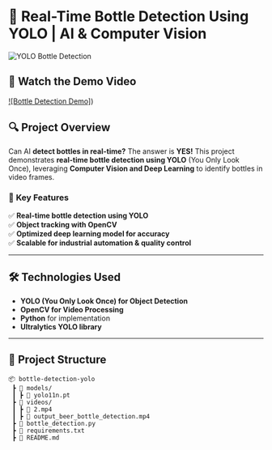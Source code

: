 # 🚀 Real-Time Bottle Detection Using YOLO | AI & Computer Vision  

![YOLO Bottle Detection](https://github.com/yourusername/your-repo-name/blob/main/banner-image.jpg)  

## 🎥 Watch the Demo Video  
[![Bottle Detection Demo]]([https://youtube.com/shorts/cjj7zAqm290?feature=share]))  

## 🔍 **Project Overview**  
Can AI **detect bottles in real-time?** The answer is **YES!** This project demonstrates **real-time bottle detection using YOLO** (You Only Look Once), leveraging **Computer Vision and Deep Learning** to identify bottles in video frames.  

### 🚀 **Key Features**  
✅ **Real-time bottle detection using YOLO**  
✅ **Object tracking with OpenCV**  
✅ **Optimized deep learning model for accuracy**  
✅ **Scalable for industrial automation & quality control**  

---

## 🛠 **Technologies Used**  
- **YOLO (You Only Look Once) for Object Detection**  
- **OpenCV for Video Processing**  
- **Python** for implementation  
- **Ultralytics YOLO library**  

---

## 📂 **Project Structure**  
```plaintext
📦 bottle-detection-yolo
 ┣ 📂 models/
 ┃ ┣ 📜 yolo11n.pt
 ┣ 📂 videos/
 ┃ ┣ 📜 2.mp4
 ┃ ┣ 📜 output_beer_bottle_detection.mp4
 ┣ 📜 bottle_detection.py
 ┣ 📜 requirements.txt
 ┣ 📜 README.md
